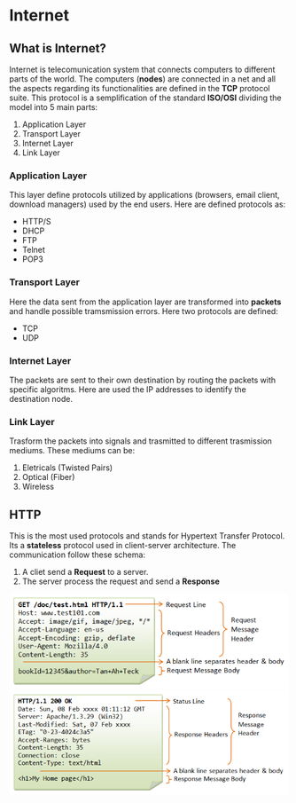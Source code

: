 # Internet

## What is Internet?

Internet is telecomunication system that connects computers to different parts of the world. The computers (__nodes__) are connected in a net and all the aspects regarding its functionalities are defined in the __TCP__ protocol suite. This protocol is a semplification of the standard __ISO/OSI__ dividing the model into 5 main parts:

1. Application Layer
2. Transport Layer
3. Internet Layer
4. Link Layer

### Application Layer

This layer define protocols utilized by applications (browsers, email client, download managers) used by the end users. Here are defined protocols as:

- HTTP/S
- DHCP
- FTP
- Telnet
- POP3

### Transport Layer

Here the data sent from the application layer are transformed into __packets__ and handle possible tramsmission errors. Here two protocols are defined:

- TCP
- UDP

### Internet Layer

The packets are sent to their own destination by routing the packets with specific algoritms. Here are used the IP addresses to identify the destination node.

### Link Layer

Trasform the packets into signals and trasmitted to different trasmission mediums. These mediums can be:

1. Eletricals (Twisted Pairs)
2. Optical (Fiber)
3. Wireless


## HTTP

This is the most used protocols and stands for Hypertext Transfer Protocol. Its a __stateless__ protocol used in client-server architecture. The communication follow these schema:

1. A cliet send a __Request__ to a server.
2. The server process the request and send a __Response__

<center>

![Http Request Schema](assets/web/request.png)
![Http Response Schema](assets/web/response.png)

</center>
